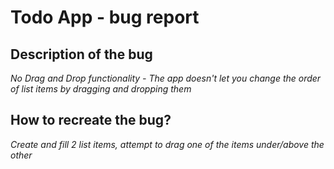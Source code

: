 # Todo App - bug report

## Description of the bug

_No Drag and Drop functionality - The app doesn't let you change the order of list items by dragging and dropping them_

## How to recreate the bug?

_Create and fill 2 list items, attempt to drag one of the items under/above the other_<br>